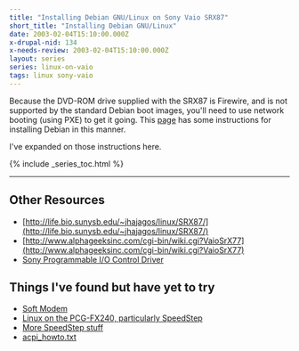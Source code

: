 ```yaml
---
title: "Installing Debian GNU/Linux on Sony Vaio SRX87"
short_title: "Installing Debian GNU/Linux"
date: 2003-02-04T15:10:00.000Z
x-drupal-nid: 134
x-needs-review: 2003-02-04T15:10:00.000Z
layout: series
series: linux-on-vaio
tags: linux sony-vaio
---
```

Because the DVD-ROM drive supplied with the SRX87 is Firewire, and is not supported by the standard Debian boot images, you'll need to use network booting (using PXE) to get it going. This [page](http://theo.me.uk/pages.shtml?page=debremoteboot) has some instructions for installing Debian in this manner.

I've expanded on those instructions here.

{% include _series_toc.html %}

----

## Other Resources

*   [http://life.bio.sunysb.edu/~jhajagos/linux/SRX87/](http://life.bio.sunysb.edu/~jhajagos/linux/SRX87/)
*   [http://www.alphageeksinc.com/cgi-bin/wiki.cgi?VaioSrX77](http://www.alphageeksinc.com/cgi-bin/wiki.cgi?VaioSrX77)
*   [Sony Programmable I/O Control Driver](http://spop.free.fr/sonypi/)

## Things I've found but have yet to try

*   [Soft Modem](http://www.mbsi.ca/cnxtlindrv/hsf/index.html)
*   [Linux on the PCG-FX240, particularly SpeedStep](http://www.pm.waw.pl/~jslupski/vaio/index.cgi)
*   [More SpeedStep stuff](http://www.goof.com/pcg/marc/speedstep.html)
*   [acpi_howto.txt](http://www.columbia.edu/~ariel/acpi/acpi_howto.txt)
